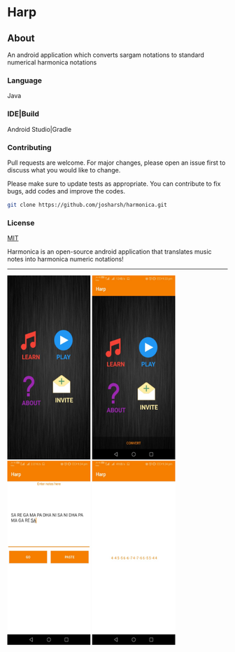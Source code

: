 

# Harp
## About

An android application which converts sargam notations to standard numerical harmonica notations

### Language
Java

### IDE|Build
Android Studio|Gradle

### Contributing
Pull requests are welcome. For major changes, please open an issue first to discuss what you would like to change.

Please make sure to update tests as appropriate.
You can contribute to fix bugs, add codes and improve the codes.

```bash
git clone https://github.com/josharsh/harmonica.git
```

### License
[MIT](https://choosealicense.com/licenses/mit/)

Harmonica is an open-source android application that translates music notes into harmonica numeric notations!
<HR>
     <p>
<img src="1.jpg"
     alt="Harmonica Application"
     height=420 width=190/>
<img src="2.jpg"
     alt="Harmonica Application"
      height=420 width=190/>   <img src="3.jpg"
     alt="Harmonica Application"
      height=420 width=190/>  <img src="4.jpg"
     alt="Harmonica Application"
      height=420 width=190/>
   
